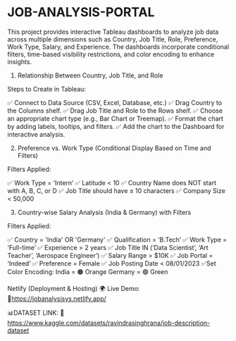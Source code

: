 # JOB-ANALYSIS-PORTAL
This project provides interactive Tableau dashboards to analyze job data across multiple dimensions such as Country, Job Title, Role, Preference, Work Type, Salary, and Experience. The dashboards incorporate conditional filters, time-based visibility restrictions, and color encoding to enhance insights.

1. Relationship Between Country, Job Title, and Role
   
Steps to Create in Tableau:

✅ Connect to Data Source (CSV, Excel, Database, etc.)
✅ Drag Country to the Columns shelf.
✅ Drag Job Title and Role to the Rows shelf.
✅ Choose an appropriate chart type (e.g., Bar Chart or Treemap).
✅ Format the chart by adding labels, tooltips, and filters.
✅ Add the chart to the Dashboard for interactive analysis.


2. Preference vs. Work Type (Conditional Display Based on Time and Filters)
   
Filters Applied:

✅ Work Type = ‘Intern’
✅ Latitude < 10
✅ Country Name does NOT start with A, B, C, or D
✅ Job Title should have ≤ 10 characters
✅ Company Size < 50,000


3. Country-wise Salary Analysis (India & Germany) with Filters
   
Filters Applied:

✅ Country = 'India' OR 'Germany'
✅ Qualification = ‘B.Tech’
✅ Work Type = ‘Full-time’
✅ Experience > 2 years
✅ Job Title IN (‘Data Scientist’, ‘Art Teacher’, ‘Aerospace Engineer’)
✅ Salary Range > $10K
✅ Job Portal = ‘Indeed’
✅ Preference = Female
✅ Job Posting Date < 08/01/2023
✅Set Color Encoding:
  India = 🟠 Orange
  Germany = 🟢 Green

  
Netlify (Deployment & Hosting)
🌍 Live Demo: 🔗https://jobanalysisys.netlify.app/

📊DATASET LINK: 🔗 https://www.kaggle.com/datasets/ravindrasinghrana/job-description-dataset
